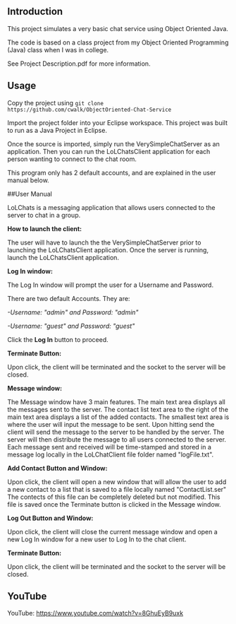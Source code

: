 ## Introduction

This project simulates a very basic chat service using Object Oriented Java.

The code is based on a class project from my Object Oriented Programming (Java) class when I was in college.

See Project Description.pdf for more information.

## Usage

Copy the project using `git clone  https://github.com/cwalk/ObjectOriented-Chat-Service`

Import the project folder into your Eclipse workspace. This project was built to run as a Java Project in Eclipse.

Once the source is imported, simply run the VerySimpleChatServer as an application. Then you can run the LoLChatsClient application for each person wanting to connect to the chat room.

This program only has 2 default accounts, and are explained in the user manual below.

##User Manual

LoLChats is a messaging application that allows users connected to the server
to chat in a group. 

**How to launch the client:**

The user will have to launch the the VerySimpleChatServer prior to launching the LoLChatsClient application. Once the server is
running, launch the LoLChatsClient application.



**Log In window:**

The Log In window will prompt the user for a Username and Password.

There are two default Accounts. They are:

*-Username: "admin" and Password: "admin"*

*-Username: "guest" and Password: "guest"*

Click the **Log In** button to proceed.
	
**Terminate Button:**

Upon click, the client will be terminated and the socket to the server will be closed.



**Message window:**

The Message window have 3 main features. The main text area displays all 
the messages sent to the server. The contact list text area to the right 
of the main text area displays a list of the added contacts. The smallest 
text area is where the user will input the message to be sent. Upon hitting 
send the client will send the message to the server to be handled by the 
server. The server will then distribute the message to all users connected
to the server. Each message sent and received will be time-stamped and stored
in a message log locally in the LoLChatClient file folder named "logFile.txt".
	
**Add Contact Button and Window:**

Upon click, the client will open a new window that will allow the user
to add a new contact to a list that is saved to a file locally named 
"ContactList.ser" The contects of this file can be completely deleted
but not modified. This file is saved once the Terminate button is clicked in the Message window.
	
**Log Out Button and Window:**

Upon click, the client will close the current message window and open a 
new Log In window for a new user to Log In to the chat client.
	
**Terminate Button:**

Upon click, the client will be terminated and the socket to the server will be closed.

## YouTube

YouTube: https://www.youtube.com/watch?v=8GhuEyB9uxk
